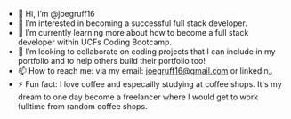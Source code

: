 - 👋 Hi, I’m @joegruff16
- 👀 I’m interested in becoming a successful full stack developer.
- 🌱 I’m currently learning more about how to become a full stack developer within UCFs Coding Bootcamp.
- 💞️ I’m looking to collaborate on coding projects that I can include in my portfolio and to help others build their portfolio too!
- 📫 How to reach me: via my email: joegruff16@gmail.com or linkedin[.](https://www.linkedin.com/in/joseph-ruff-gary0316/).
- ⚡ Fun fact: I love coffee and especailly studying at coffee shops. It's my dream to one day become a freelancer where I would get to work fulltime from random coffee shops.

<!---
joegruff16/joegruff16 is a ✨ special ✨ repository because its `README.md` (this file) appears on your GitHub profile.
You can click the Preview link to take a look at your changes.
--->
